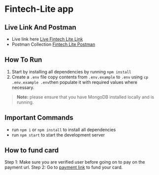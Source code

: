 # Fintech-Lite app

## Live Link And Postman

- Live link here [Live Fintech Lite Link](https://fintech-lite.herokuapp.com/)
- Postman Collection [Fintech Lite Postman](https://documenter.getpostman.com/view/11352997/UVsPQkZn#3f7d7c0e-4a54-4d66-83f6-c88fcb88279d)

## How To Run

1. Start by installing all dependencies by running `npm install`
2. Create a `.env` file copy contents from `.env.example` to `.env` using `cp .env.example .env`then populate it with required values where necessary.

> **Note:** please ensure that you have MongoDB installed locally and is running.

## Important Commands

- run `npm i` or `npm install` to install all dependencies
- run `npm start` to start the development server

## How to fund card

Step 1: Make sure you are verified user before going on to pay on the payment url.
Step 2: Go to [payment link](https://fintech-lite.herokuapp.com/) to fund your card.
